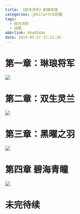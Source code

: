 ```yaml
---
title: 《碎月流年》剧情梳理
categories: 🍰Akilarの太妃糖
tags:
  - 碎月流年
  - 连载
abbrlink: 66a8544e
date: 2019-05-27 12:21:20
---
```


# 第一章：琳琅将军
![](https://akilar-1259097125.cos.ap-shanghai.myqcloud.com/%E3%80%8A%E7%A2%8E%E6%9C%88%E6%B5%81%E5%B9%B4%E3%80%8B%E5%89%A7%E6%83%85%E6%A2%B3%E7%90%86/%E3%80%8A%E7%90%B3%E7%90%85%E5%B0%86%E5%86%9B%E3%80%8B%20%E7%8B%AD%E4%B9%89%E7%A9%BA%E9%97%B4-%E8%BF%B7%E9%9B%BE%E5%B0%8F%E5%8C%BA.png)
# 第二章：双生灵兰
![](https://akilar-1259097125.cos.ap-shanghai.myqcloud.com/%E3%80%8A%E7%A2%8E%E6%9C%88%E6%B5%81%E5%B9%B4%E3%80%8B%E5%89%A7%E6%83%85%E6%A2%B3%E7%90%86/%E3%80%8A%E5%8F%8C%E7%94%9F%E7%81%B5%E5%85%B0%E3%80%8B%20%E7%8B%AD%E4%B9%89%E7%A9%BA%E9%97%B4-%E8%8E%AB%E6%AF%94%E4%B9%8C%E6%96%AF.png)
# 第三章：黑曜之羽
![](https://akilar-1259097125.cos.ap-shanghai.myqcloud.com/%E3%80%8A%E7%A2%8E%E6%9C%88%E6%B5%81%E5%B9%B4%E3%80%8B%E5%89%A7%E6%83%85%E6%A2%B3%E7%90%86/%E3%80%8A%E9%BB%91%E6%9B%9C%E4%B9%8B%E7%BE%BD%E3%80%8B%20%E7%8B%AD%E4%B9%89%E7%A9%BA%E9%97%B4-%E9%95%9C%E5%BD%B1%E6%A1%83%E6%BA%90.png)

# 第四章 碧海青瞳

![](https://akilar-1259097125.cos.ap-shanghai.myqcloud.com/%E3%80%8A%E7%A2%8E%E6%9C%88%E6%B5%81%E5%B9%B4%E3%80%8B%E5%89%A7%E6%83%85%E6%A2%B3%E7%90%86/%E3%80%8A%E7%A2%A7%E6%B5%B7%E9%9D%92%E7%9E%B3%E3%80%8B%20%E7%8B%AD%E4%B9%89%E7%A9%BA%E9%97%B4-%E4%B8%B4%E6%B5%B7%E4%B9%8B%E7%95%8C.png)
# 未完待续
